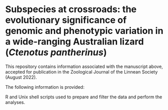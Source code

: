 #  Subspecies at crossroads: the evolutionary significance of genomic and phenotypic variation in a wide-ranging Australian lizard (_Ctenotus pantherinus_)

This repository contains information associated with the manuscript above, accepted for publication in the Zoological Journal of the Linnean Society (August 2022).

The following information is provided:

R and Unix shell scripts used to prepare and filter the data and perform the analyses.
